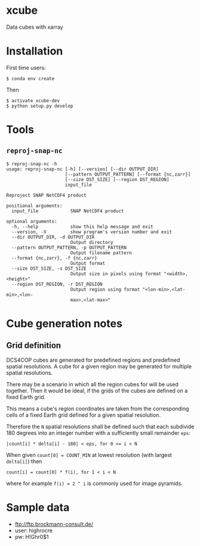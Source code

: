 # xcube

Data cubes with xarray

# Installation

First time users:

    $ conda env create
    
Then

    $ activate xcube-dev
    $ python setup.py develop


# Tools

## `reproj-snap-nc`

    $ reproj-snap-nc -h
    usage: reproj-snap-nc [-h] [--version] [--dir OUTPUT_DIR]
                          [--pattern OUTPUT_PATTERN] [--format {nc,zarr}]
                          [--size DST_SIZE] [--region DST_REGION]
                          input_file

    Reproject SNAP NetCDF4 product

    positional arguments:
      input_file            SNAP NetCDF4 product

    optional arguments:
      -h, --help            show this help message and exit
      --version, -V         show program's version number and exit
      --dir OUTPUT_DIR, -d OUTPUT_DIR
                            Output directory
      --pattern OUTPUT_PATTERN, -p OUTPUT_PATTERN
                            Output filename pattern
      --format {nc,zarr}, -f {nc,zarr}
                            Output format
      --size DST_SIZE, -s DST_SIZE
                            Output size in pixels using format "<width>,<height>"
      --region DST_REGION, -r DST_REGION
                            Output region using format "<lon-min>,<lat-min>,<lon-
                            max>,<lat-max>"


# Cube generation notes

## Grid definition

DCS4COP cubes are generated for predefined regions and predefined spatial resolutions. 
A cube for a given region may be generated for multiple spatial resolutions.

There may be a scenario in which all the region cubes for will be used together. Then
it would be ideal, if the grids of the cubes are defined on a fixed Earth grid.

This means a cube's region coordinates are taken from the corresponding cells 
of a fixed Earth grid defined for a given spatial resolution.

Therefore the `N` spatial resolutions shall be defined such that each subdivide
180 degrees into an integer number with a sufficiently small remainder `eps`:

    |count[i] * delta[i] - 180| < eps, for 0 <= i < N
    
When given `count[0] = COUNT_MIN` at lowest resolution (with largest `delta[i]`) 
then

    count[i] = count[0] * f(i), for 1 < i < N
    
where for example `f(i) = 2 ^ i` is commonly used for image pyramids.


# Sample data

* ftp://ftp.brockmann-consult.de/
* user: highrocre
* pw: H!Ghr0$1